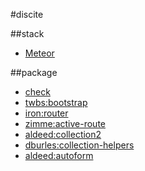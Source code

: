 #discite

##stack

- [Meteor](http://meteor.com)

##package

- [check](https://atmospherejs.com/meteor/check)
- [twbs:bootstrap](https://atmospherejs.com/twbs/bootstrap)
- [iron:router](https://github.com/iron-meteor/iron-router)
- [zimme:active-route](https://github.com/zimme/meteor-active-route)
- [aldeed:collection2](https://github.com/aldeed/meteor-collection2)
- [dburles:collection-helpers](https://github.com/dburles/meteor-collection-helpers)
- [aldeed:autoform](http://autoform.meteor.com/)
